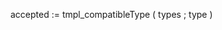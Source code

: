 <!----------------------------------------------------accepted := tmpl_compatibleType ( types ; type ) -> types (Variant) - Collection des types -> type (Long Integer) - type à tester <- accepted (Boolean) - vrai si compatible-->accepted := tmpl_compatibleType ( types ; type )